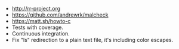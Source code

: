 - http://rr-project.org
- https://github.com/andrewrk/malcheck
- https://matt.sh/howto-c
- Tests with coverage.
- Continuous integration.
- Fix "ls" redirection to a plain text file, it's including color escapes.
